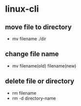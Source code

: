 # linux-cli

## move file to directory
- mv filename ./dir

## change file name
- mv filename(old) filename(new)

## delete file or directory
- rm filename
- rm -d directory-name
